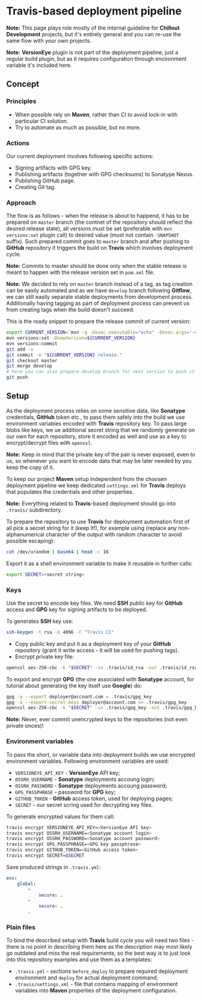 <!---
# This file is part of the ChillDev-Parent.
#
# @license http://mit-license.org/ The MIT license
# @copyright 2016 © by Rafał Wrzeszcz - Wrzasq.pl.
-->

# Travis-based deployment pipeline

**Note:** This page plays role mostly of the internal guideline for **Chillout Development** projects, but it's entirely general and you can re-use the same flow with your own projects.

**Note:** **VersionEye** plugin is not part of the deployment pipeline, just a regular build plugin, but as it requires configuration through encironment variable it's included here.

## Concept

### Principles

-   When possible rely on **Maven**, rather than CI to avoid lock-in with particular CI solution.
-   Try to automate as much as possible, but no more.

### Actions

Our current deployment involves following specific actions:

-   Signing artifacts with GPG key.
-   Publishing artifacts (together with GPG checksums) to Sonatype Nexus.
-   Publishing GitHub page.
-   Creating Git tag.

### Approach

The flow is as follows - when the release is about to happend, it has to be prepared on `master` branch (the contnet of the repository should reflect the desired release state), all versions must be set (preferable with `mvn versions:set` plugin call) to desired value (must not contain `-SNAPSHOT` suffix). Such prepared commit goes to `master` branch and after pushing to **GitHub** repository it triggers the build on **Travis** which involves deployment cycle.

**Note:** Commits to master should be done only when the stable release is meant to happen with the release version set in `pom.xml` file.

**Note:** We decided to rely on `master` branch instead of a tag, as tag creation can be easily automated and as we have `develop` branch following **Gitflow**, we can still easily separate stable deployments from development process. Additionally having tagging as part of deployment process can prevent us from creating tags when the build doesn't succeed.

This is the ready snippet to prepare the release commit of current version:

```bash
export CURRENT_VERSION=`mvn -q -Dexec.executable="echo" -Dexec.args='-n ${project.version}' --non-recursive org.codehaus.mojo:exec-maven-plugin:1.3.1:exec | sed s/'-SNAPSHOT'//g`
mvn versions:set -DnewVersion=${CURRENT_VERSION}
mvn versions:commit
git add -u
git commit -m "${CURRENT_VERSION} release."
git checkout master
git merge develop
# here you can also prepare develop branch for next version to push it all together
git push
```

## Setup

As the deployment process relies on some sensitive data, like **Sonatype** credentials, **GitHub** token etc., to pass them safely into the build we use environment variables encoded with **Travis** repository key. To pass large blobs like keys, we ue additional secret string that we randomly generate on our own for each repository, store it encoded as well and use as a key to encrypt/decrypt files with `openssl`.

**Note:** Keep in mind that the private key of the pair is never exposed, even to us, so whenever you want to encode data that may be later needed by you keep the copy of it.

To keep our project **Maven** setup independent from the choosen deployment pipeline we keep dedicated `settings.xml` for **Travis** deploys that populates the credentials and other properties.

**Note:** Everything related to **Travis**-based deployment should go into `.travis/` subdirectory.

To prepare the repository to use **Travis** for deployment automation first of all pick a secret string for it (keep it!), for example using (replace any non-alphanumerical character of the output with random character to avoid possible escaping):

```bash
cat /dev/urandom | base64 | head -c 16
```

Export it as a shell environment variable to make it reusable in further calls:

```bash
export SECRET=<secret string>
```

### Keys

Use the secret to encode key files. We need **SSH** public key for **GitHub** access and **GPG** key for signing artifacts to be deployed.

To generates **SSH** key use:

```bash
ssh-keygen -t rsa -b 4096 -C "Travis CI"
```

-   Copy public key and put it as a deployment key of your **GitHub** repository (grant it write access - it will be used for pushing tags).
-   Encrypt private key file:

```bash
openssl aes-256-cbc -k "$SECRET" -in .travis/id_rsa -out .travis/id_rsa.enc
```

To export and encrypt **GPG** (the one associated with **Sonatype** account, for tutorial about generating the key itself use **Google**) do:

```bash
gpg -a --export deployer@account.com > .travis/gpg_key
gpg -a --export-secret-keys deployer@account.com >> .travis/gpg_key
openssl aes-256-cbc -k "$SECRET" -in .travis/gpg_key -out .travis/gpg_key.enc
```

**Note:** Never, ever commit unencrypted keys to the repositories (not even private onces)!

### Environment variables

To pass the short, or variable data into deployment builds we use encrypted environment variables. Following environment variables are used:

-   `VERSIONEYE_API_KEY` - **VersionEye** API key;
-   `OSSRH_USERNAME` - **Sonatype** deployments accoung login;
-   `OSSRH_PASSWORD` - **Sonatype** deployments accoung password;
-   `GPG_PASSPHRASE` - password for **GPG** key;
-   `GITHUB_TOKEN` - **GitHub** access token, used for deploying pages;
-   `SECRET` - our secret scring used for decrypting key files.

To generate encrypted values for them call:

```bash
travis encrypt VERSIONEYE_API_KEY=<VersionEye API key>
travis encrypt OSSRH_USERNAME=<Sonatype account login>
travis encrypt OSSRH_PASSWORD=<Sonatype account password>
travis encrypt GPG_PASSPHRASE=<GPG key passphrase>
travis encrypt GITHUB_TOKEN=<GitHub access token>
travis encrypt SECRET=$SECRET
```

Save produced strings in `.travis.yml`:

```yaml
env:
    global:
        -
            secure: …
        -
            secure: …
        …
```

### Plain files

To bind the described setup with **Travis** build cycle you will need two files - there is no point in describing them here as the description may most likely go outdated and miss the real requirements, so the best way is to just look into this repository examples and use them as a templates:

-   `.travis.yml` - sections `before_deploy` to prepare required deployment environment and `deploy` for actual deployment command;
-   `.travis/settings.xml` - file that contains mapping of environment variables into **Maven** properties of the deployment configuration.
